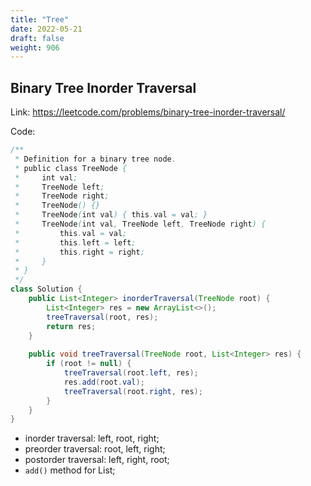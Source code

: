```yaml
---
title: "Tree"
date: 2022-05-21
draft: false
weight: 906
---
```


## Binary Tree Inorder Traversal

Link: https://leetcode.com/problems/binary-tree-inorder-traversal/

Code:

```java
/**
 * Definition for a binary tree node.
 * public class TreeNode {
 *     int val;
 *     TreeNode left;
 *     TreeNode right;
 *     TreeNode() {}
 *     TreeNode(int val) { this.val = val; }
 *     TreeNode(int val, TreeNode left, TreeNode right) {
 *         this.val = val;
 *         this.left = left;
 *         this.right = right;
 *     }
 * }
 */
class Solution {
    public List<Integer> inorderTraversal(TreeNode root) {
        List<Integer> res = new ArrayList<>();
        treeTraversal(root, res);
        return res;
    }
    
    public void treeTraversal(TreeNode root, List<Integer> res) {
        if (root != null) {
            treeTraversal(root.left, res);
            res.add(root.val);
            treeTraversal(root.right, res);
        }
    }
}
```

* inorder traversal: left, root, right;
* preorder traversal: root, left, right;
* postorder traversal: left, right, root;
* `add()` method for List;
